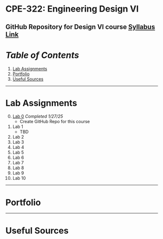 # CPE-322: Engineering Design VI
GitHub Repository for Design VI course
[Syllabus Link](https://sit.instructure.com/courses/77142)
---
# _Table of Contents_
1. [Lab Assignments](#lab-assignments)
2. [Portfolio](#portfolio)
3. [Useful Sources](#useful-sources)
---
# Lab Assignments
0. [Lab 0](https://github.com/rayringston/CPE-322/edit/main/README.md) *Completed 1/27/25*
   * Create GitHub Repo for this course
1. Lab 1
   * TBD
2. Lab 2
3. Lab 3
4. Lab 4
5. Lab 5
6. Lab 6
7. Lab 7
8. Lab 8
9. Lab 9
10. Lab 10
--- 
# Portfolio
---
# Useful Sources
